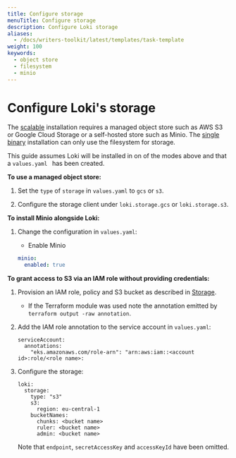 ```yaml
---
title: Configure storage
menuTitle: Configure storage 
description: Configure Loki storage
aliases:
  - /docs/writers-toolkit/latest/templates/task-template
weight: 100
keywords:
  - object store
  - filesystem
  - minio
---
```


# Configure Loki's storage

The [scalable](../install-scalable/) installation requires a managed object store such as AWS S3 or Google Cloud Storage or a self-hosted store such as Minio. The [single binary](../install-monolithic/) installation can only use the filesystem for storage.

This guide assumes Loki will be installed in on of the modes above and that a `values.yaml ` has been created.

**To use a managed object store:**

1. Set the `type` of `storage` in `values.yaml` to `gcs` or `s3`.

2. Configure the storage client under `loki.storage.gcs` or `loki.storage.s3`.


**To install Minio alongside Loki:**

1. Change the configuration in `values.yaml`:

    - Enable Minio

    ```yaml
    minio:
      enabled: true
    ```

**To grant access to S3 via an IAM role without providing credentials:**

1. Provision an IAM role, policy and S3 bucket as described in [Storage](../../../storage/#aws-deployment-s3-single-store).
   - If the Terraform module was used note the annotation emitted by `terraform output -raw annotation`.

2. Add the IAM role annotation to the service account in `values.yaml`:

   ```
   serviceAccount:
     annotations:
       "eks.amazonaws.com/role-arn": "arn:aws:iam::<account id>:role/<role name>:
   ```

3. Configure the storage:

   ```
   loki:
     storage:
       type: "s3"
       s3:
         region: eu-central-1
       bucketNames:
         chunks: <bucket name>
         ruler: <bucket name>
         admin: <bucket name>
   ```

   Note that `endpoint`, `secretAccessKey` and `accessKeyId` have been omitted.
